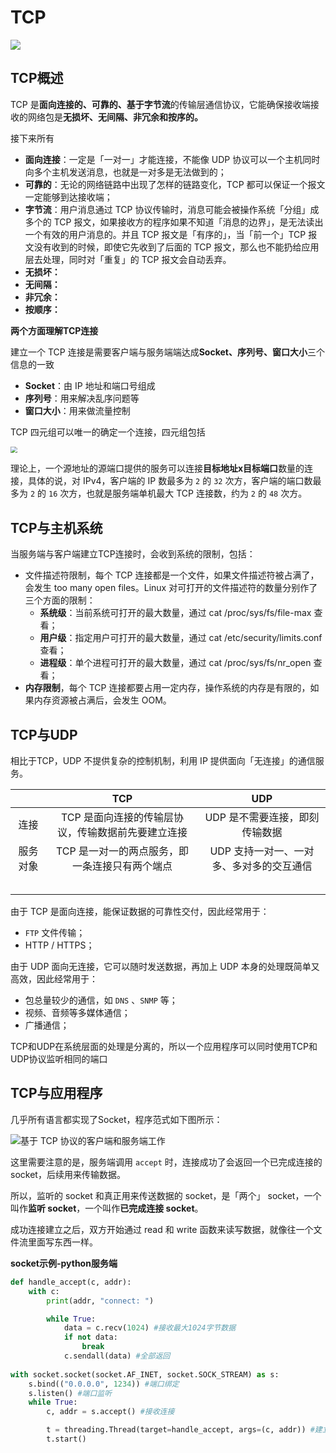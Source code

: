 # TCP

![](http://pic.netpunk.space/images/2022/11/10/20221110163950.png)

## TCP概述

TCP 是**面向连接的、可靠的、基于字节流**的传输层通信协议，它能确保接收端接收的网络包是**无损坏、无间隔、非冗余和按序的。**

接下来所有

- **面向连接**：一定是「一对一」才能连接，不能像 UDP 协议可以一个主机同时向多个主机发送消息，也就是一对多是无法做到的；
- **可靠的**：无论的网络链路中出现了怎样的链路变化，TCP 都可以保证一个报文一定能够到达接收端；
- **字节流**：用户消息通过 TCP 协议传输时，消息可能会被操作系统「分组」成多个的 TCP 报文，如果接收方的程序如果不知道「消息的边界」，是无法读出一个有效的用户消息的。并且 TCP 报文是「有序的」，当「前一个」TCP 报文没有收到的时候，即使它先收到了后面的 TCP 报文，那么也不能扔给应用层去处理，同时对「重复」的 TCP 报文会自动丢弃。
- **无损坏：**
- **无间隔：**
- **非冗余：**
- **按顺序：**



**两个方面理解TCP连接**

建立一个 TCP 连接是需要客户端与服务端端达成**Socket、序列号、窗口大小**三个信息的一致

- **Socket**：由 IP 地址和端口号组成
- **序列号**：用来解决乱序问题等
- **窗口大小**：用来做流量控制

TCP 四元组可以唯一的确定一个连接，四元组包括

<img src="http://pic.netpunk.space/images/2022/11/10/20221110150547.png" style="zoom:67%;" />

理论上，一个源地址的源端口提供的服务可以连接**目标地址x目标端口**数量的连接，具体的说，对 IPv4，客户端的 IP 数最多为 `2` 的 `32` 次方，客户端的端口数最多为 `2` 的 `16` 次方，也就是服务端单机最大 TCP 连接数，约为 `2` 的 `48` 次方。

## TCP与主机系统

当服务端与客户端建立TCP连接时，会收到系统的限制，包括：

- 文件描述符限制，每个 TCP 连接都是一个文件，如果文件描述符被占满了，会发生 too many open files。Linux 对可打开的文件描述符的数量分别作了三个方面的限制：
  - **系统级**：当前系统可打开的最大数量，通过 cat /proc/sys/fs/file-max 查看；
  - **用户级**：指定用户可打开的最大数量，通过 cat /etc/security/limits.conf 查看；
  - **进程级**：单个进程可打开的最大数量，通过 cat /proc/sys/fs/nr_open 查看；
- **内存限制**，每个 TCP 连接都要占用一定内存，操作系统的内存是有限的，如果内存资源被占满后，会发生 OOM。



## TCP与UDP

相比于TCP，UDP 不提供复杂的控制机制，利用 IP 提供面向「无连接」的通信服务。

|          |                        TCP                         |                   UDP                    |
| :------: | :------------------------------------------------: | :--------------------------------------: |
|   连接   | TCP 是面向连接的传输层协议，传输数据前先要建立连接 |      UDP 是不需要连接，即刻传输数据      |
| 服务对象 |   TCP 是一对一的两点服务，即一条连接只有两个端点   | UDP 支持一对一、一对多、多对多的交互通信 |
|          |                                                    |                                          |
|          |                                                    |                                          |
|          |                                                    |                                          |
|          |                                                    |                                          |
|          |                                                    |                                          |

由于 TCP 是面向连接，能保证数据的可靠性交付，因此经常用于：

- `FTP` 文件传输；
- HTTP / HTTPS；

由于 UDP 面向无连接，它可以随时发送数据，再加上 UDP 本身的处理既简单又高效，因此经常用于：

- 包总量较少的通信，如 `DNS` 、`SNMP` 等；
- 视频、音频等多媒体通信；
- 广播通信；

TCP和UDP在系统层面的处理是分离的，所以一个应用程序可以同时使用TCP和UDP协议监听相同的端口



## TCP与应用程序

几乎所有语言都实现了Socket，程序范式如下图所示：

![基于 TCP 协议的客户端和服务端工作](https://imgconvert.csdnimg.cn/aHR0cHM6Ly9jZG4uanNkZWxpdnIubmV0L2doL3hpYW9saW5jb2Rlci9JbWFnZUhvc3QyLyVFOCVBRSVBMSVFNyVBRSU5NyVFNiU5QyVCQSVFNyVCRCU5MSVFNyVCQiU5Qy9UQ1AtJUU0JUI4JTg5JUU2JUFDJUExJUU2JThGJUExJUU2JTg5JThCJUU1JTkyJThDJUU1JTlCJTlCJUU2JUFDJUExJUU2JThDJUE1JUU2JTg5JThCLzM0LmpwZw?x-oss-process=image/format,png)

这里需要注意的是，服务端调用 `accept` 时，连接成功了会返回一个已完成连接的 socket，后续用来传输数据。

所以，监听的 socket 和真正用来传送数据的 socket，是「两个」 socket，一个叫作**监听 socket**，一个叫作**已完成连接 socket**。

成功连接建立之后，双方开始通过 read 和 write 函数来读写数据，就像往一个文件流里面写东西一样。

**socket示例-python服务端**

~~~python
def handle_accept(c, addr):
    with c:
        print(addr, "connect: ")

        while True:
            data = c.recv(1024) #接收最大1024字节数据
            if not data:
                break
            c.sendall(data) #全部返回
    
with socket.socket(socket.AF_INET, socket.SOCK_STREAM) as s:
    s.bind(("0.0.0.0", 1234)) #端口绑定
    s.listen() #端口监听
    while True:
        c, addr = s.accept() #接收连接

        t = threading.Thread(target=handle_accept, args=(c, addr)) #建立线程处理
        t.start()
~~~

